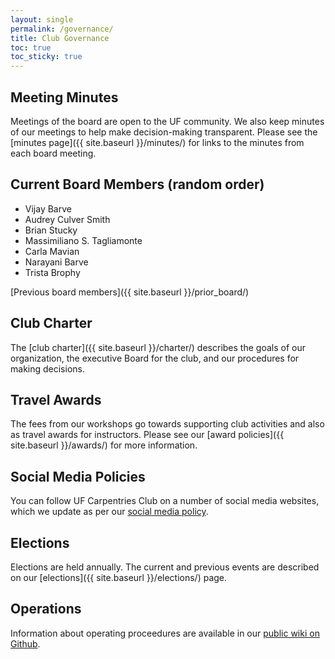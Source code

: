 ```yaml
---
layout: single
permalink: /governance/
title: Club Governance
toc: true
toc_sticky: true
---
```


## Meeting Minutes

Meetings of the board are open to the UF community. We also keep minutes of our meetings to help make decision-making transparent. Please see the [minutes page]({{ site.baseurl }}/minutes/) for links to the minutes from each board meeting.

## Current Board Members (random order)

* Vijay Barve
* Audrey Culver Smith
* Brian Stucky
* Massimiliano S. Tagliamonte	
* Carla Mavian
* Narayani Barve
* Trista Brophy


[Previous board members]({{ site.baseurl }}/prior_board/)

## Club Charter

The [club charter]({{ site.baseurl }}/charter/) describes the goals of our organization, the executive Board for the club, and our procedures for making decisions.

## Travel Awards

The fees from our workshops go towards supporting club activities and also as travel awards for instructors. Please see our [award policies]({{ site.baseurl }}/awards/) for more information.

## Social Media Policies

You can follow UF Carpentries Club on a number of social media websites, which we update as per our [social media policy]({{site.baseurl}}/governance/social-media).

## Elections

Elections are held annually. The current and previous events are described on our [elections]({{ site.baseurl }}/elections/) page. 

## Operations

Information about operating proceedures are available in our [public wiki on Github](https://github.com/UF-Carpentry/Coordination/wiki).
